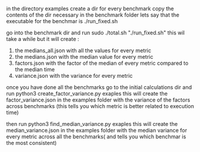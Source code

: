 in the directory examples create a dir for every benchmark
copy the contents of the dir necessary in the benchmark folder
lets say that the executable for the benchmar is ./run_fixed.sh

go into the benchmark dir and run sudo ./total.sh "./run_fixed.sh" 
this wil take a while but it will create :
1) the medians_all.json with all the values for every metric
2) the medians.json with the median value for every metric
3) factors.json with the  factor of the median of every metric compared to the median time
4) variance.json with the variance for every metric


once you have done all the benchmarks
go to the initial calculations dir and run
python3 create_factor_variance.py exaples
this will create the factor_variance.json in the examples folder with the variance of the factors across benchmarks (this tells you which metric is better related to execution time)

then run
python3 find_median_variance.py exaples
this will create the median_variance.json in the examples folder with the median variance for every metric across all the benchmarks( and tells you which benchmar is the most consistent)
